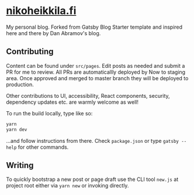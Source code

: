 # [nikoheikkila.fi](https://nikoheikkila.fi)

My personal blog. Forked from Gatsby Blog Starter template and inspired here
and there by Dan Abramov's blog.

## Contributing

Content can be found under `src/pages`. Edit posts as needed and submit a PR
for me to review. All PRs are automaticallly deployed by Now to staging area.
Once approved and merged to master branch they will be deployed to production.

Other contributions to UI, accessibility, React components, security,
dependency updates etc. are warmly welcome as well!

To run the build locally, type like so:

```bash
yarn
yarn dev
```

…and follow instructions from there. Check `package.json` or type
`gatsby --help` for other commands.

## Writing

To quickly bootstrap a new post or page draft use the CLI tool `new.js`
at project root either via `yarn new` or invoking directly.
